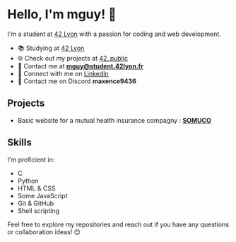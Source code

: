 # Hello, I'm mguy! 👋

I'm a student at [42 Lyon](https://www.42lyon.fr/) with a passion for coding and web development.

- 📚 Studying at [42 Lyon](https://www.42lyon.fr/)
- 🌐 Check out my projects at [42_public](https://github.com/maxenceguy/42_public)
- 📧 Contact me at **mguy@student.42lyon.fr**
- 💼 Connect with me on [LinkedIn](https://www.linkedin.com/in/maxence-guy-6210591b6)
- 🤖 Contact me on Discord **maxence9436**

## Projects

- Basic website for a mutual health insurance compagny :
**[SOMUCO](https://github.com/maxenceguy/somuco)**

<!--
A collection of web development projects I've worked on:

- [High School NSI lesson](https://github.com/maxenceguy)
- [Project 2](https://github.com/mguy42/somuco/project2)
-->

## Skills

I'm proficient in:

- C
- Python
- HTML & CSS
- Some JavaScript
- Git & GitHub
- Shell scripting

Feel free to explore my repositories and reach out if you have any questions or collaboration ideas! 😊
